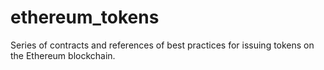 # ethereum_tokens

Series of contracts and references of best practices for issuing tokens on the Ethereum blockchain. 
